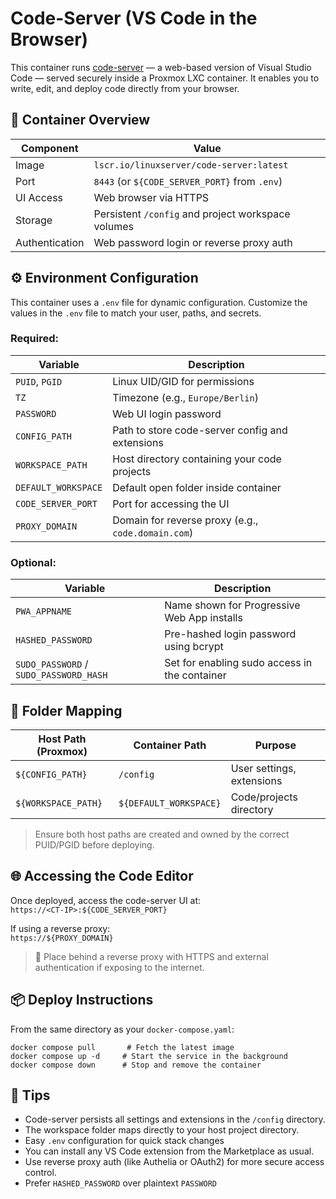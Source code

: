 # Code-Server (VS Code in the Browser)

This container runs [code-server](https://github.com/coder/code-server) — a web-based version of Visual Studio Code — served securely inside a Proxmox LXC container. It enables you to write, edit, and deploy code directly from your browser.

## 🐳 Container Overview
| Component     | Value                        |
|---------------|------------------------------|
| Image         | `lscr.io/linuxserver/code-server:latest` |
| Port          | `8443` (or `${CODE_SERVER_PORT}` from `.env`) |
| UI Access     | Web browser via HTTPS |
| Storage       | Persistent `/config` and project workspace volumes |
| Authentication| Web password login or reverse proxy auth |

## ⚙️ Environment Configuration

This container uses a `.env` file for dynamic configuration. Customize the values in the `.env` file to match your user, paths, and secrets.

### Required:

| Variable            | Description |
|---------------------|-------------|
| `PUID`, `PGID`      | Linux UID/GID for permissions |
| `TZ`                | Timezone (e.g., `Europe/Berlin`) |
| `PASSWORD`          | Web UI login password |
| `CONFIG_PATH`       | Path to store code-server config and extensions |
| `WORKSPACE_PATH`    | Host directory containing your code projects |
| `DEFAULT_WORKSPACE` | Default open folder inside container |
| `CODE_SERVER_PORT`  | Port for accessing the UI |
| `PROXY_DOMAIN`  | Domain for reverse proxy (e.g., `code.domain.com`) |

### Optional:

| Variable        | Description |
|-----------------|-------------|
| `PWA_APPNAME`   | Name shown for Progressive Web App installs |
| `HASHED_PASSWORD` | Pre-hashed login password using bcrypt |
| `SUDO_PASSWORD` / `SUDO_PASSWORD_HASH` | Set for enabling sudo access in the container |

## 📁 Folder Mapping

| Host Path (Proxmox)        | Container Path         | Purpose                    |
|----------------------------|------------------------|----------------------------|
| `${CONFIG_PATH}`           | `/config`              | User settings, extensions  |
| `${WORKSPACE_PATH}`        | `${DEFAULT_WORKSPACE}` | Code/projects directory    |

> Ensure both host paths are created and owned by the correct PUID/PGID before deploying.

## 🌐 Accessing the Code Editor

Once deployed, access the code-server UI at:<br>
`https://<CT-IP>:${CODE_SERVER_PORT}`

If using a reverse proxy:<br>
`https://${PROXY_DOMAIN}`

> 🔐 Place behind a reverse proxy with HTTPS and external authentication if exposing to the internet.

## 📦 Deploy Instructions

From the same directory as your `docker-compose.yaml`:
```
docker compose pull       # Fetch the latest image
docker compose up -d     # Start the service in the background
docker compose down      # Stop and remove the container
```

## 🧠 Tips
* Code-server persists all settings and extensions in the `/config` directory.
* The workspace folder maps directly to your host project directory.
* Easy `.env` configuration for quick stack changes
* You can install any VS Code extension from the Marketplace as usual.
* Use reverse proxy auth (like Authelia or OAuth2) for more secure access control.
* Prefer `HASHED_PASSWORD` over plaintext `PASSWORD`
